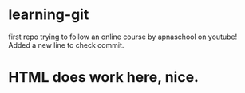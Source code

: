 # learning-git
first repo trying to follow an online course by apnaschool on youtube!
<br>
Added a new line to check commit.
<h1>HTML does work here, nice.</h1> 

